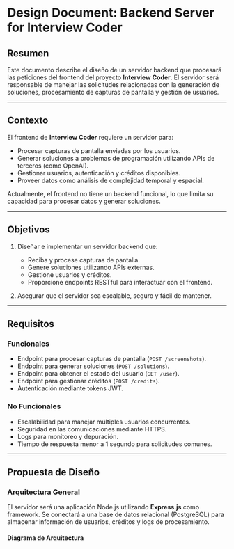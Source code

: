 # Design Document: Backend Server for Interview Coder

## Resumen
Este documento describe el diseño de un servidor backend que procesará las peticiones del frontend del proyecto **Interview Coder**. El servidor será responsable de manejar las solicitudes relacionadas con la generación de soluciones, procesamiento de capturas de pantalla y gestión de usuarios.

---

## Contexto
El frontend de **Interview Coder** requiere un servidor para:
- Procesar capturas de pantalla enviadas por los usuarios.
- Generar soluciones a problemas de programación utilizando APIs de terceros (como OpenAI).
- Gestionar usuarios, autenticación y créditos disponibles.
- Proveer datos como análisis de complejidad temporal y espacial.

Actualmente, el frontend no tiene un backend funcional, lo que limita su capacidad para procesar datos y generar soluciones.

---

## Objetivos
1. Diseñar e implementar un servidor backend que:
   - Reciba y procese capturas de pantalla.
   - Genere soluciones utilizando APIs externas.
   - Gestione usuarios y créditos.
   - Proporcione endpoints RESTful para interactuar con el frontend.

2. Asegurar que el servidor sea escalable, seguro y fácil de mantener.

---

## Requisitos

### Funcionales
- Endpoint para procesar capturas de pantalla (`POST /screenshots`).
- Endpoint para generar soluciones (`POST /solutions`).
- Endpoint para obtener el estado del usuario (`GET /user`).
- Endpoint para gestionar créditos (`POST /credits`).
- Autenticación mediante tokens JWT.

### No Funcionales
- Escalabilidad para manejar múltiples usuarios concurrentes.
- Seguridad en las comunicaciones mediante HTTPS.
- Logs para monitoreo y depuración.
- Tiempo de respuesta menor a 1 segundo para solicitudes comunes.

---

## Propuesta de Diseño

### Arquitectura General
El servidor será una aplicación Node.js utilizando **Express.js** como framework. Se conectará a una base de datos relacional (PostgreSQL) para almacenar información de usuarios, créditos y logs de procesamiento.

#### Diagrama de Arquitectura